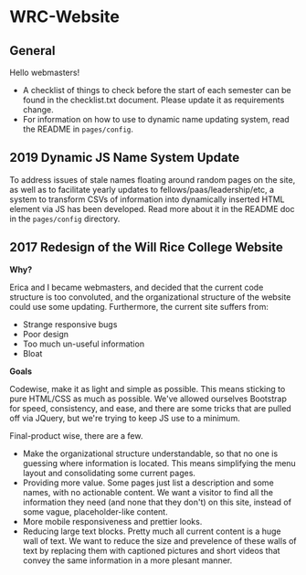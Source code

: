 # WRC-Website
## General
Hello webmasters! 
- A checklist of things to check before the start of each semester can be found in the checklist.txt document. Please update it as requirements change.
- For information on how to use to dynamic name updating system, read the README in `pages/config`.

## 2019 Dynamic JS Name System Update
To address issues of stale names floating around random pages on the site, as well as to facilitate yearly updates to fellows/paas/leadership/etc, a system to transform CSVs of information into dynamically inserted HTML element via JS has been developed. Read more about it in the README doc in the `pages/config` directory.

## 2017 Redesign of the Will Rice College Website

**Why?**

Erica and I became webmasters, and decided that the current code structure is too convoluted, and the organizational structure of the website could use some updating. Furthermore, the current site suffers from:
- Strange responsive bugs
- Poor design
- Too much un-useful information
- Bloat

**Goals**

Codewise, make it as light and simple as possible. This means sticking to pure HTML/CSS as much as possible. We've allowed ourselves Bootstrap for speed, consistency, and ease, and there are some tricks that are pulled off via JQuery, but we're trying to keep JS use to a minimum. 

Final-product wise, there are a few. 
- Make the organizational structure understandable, so that no one is guessing where information is located. This means simplifying the menu layout and consolidating some current pages.
- Providing more value. Some pages just list a description and some names, with no actionable content. We want a visitor to find all the information they need (and none that they don't) on this site, instead of some vague, placeholder-like content.
- More mobile responsiveness and prettier looks. 
- Reducing large text blocks. Pretty much all current content is a huge wall of text. We want to reduce the size and prevelence of these walls of text by replacing them with captioned pictures and short videos that convey the same information in a more plesant manner. 

